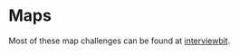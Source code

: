 # Maps
Most of these map challenges can be found at  [interviewbit](https://www.interviewbit.com/courses/programming/topics/heaps-and-maps/).
